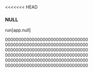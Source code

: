 <<<<<<< HEAD
### NULL
run[app.null]

0000000000000000000000000000000
0000000000000000000000000000000
0000000000000000000000000000000
0000000000000000000000000000000
0000000000000000000000000000000
0000000000000000000000000000000

